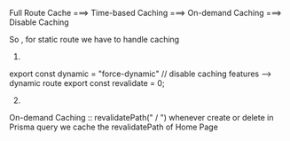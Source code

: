 Full Route Cache ===> Time-based Caching 
                 ===> On-demand Caching 
                 ===> Disable Caching 

So , for static route we have to handle caching 


1.
export const dynamic = "force-dynamic" // disable caching features --> dynamic route 
export const revalidate = 0;


2.
On-demand Caching :: revalidatePath(" / ")
whenever create or delete in Prisma query we cache the revalidatePath of Home Page 